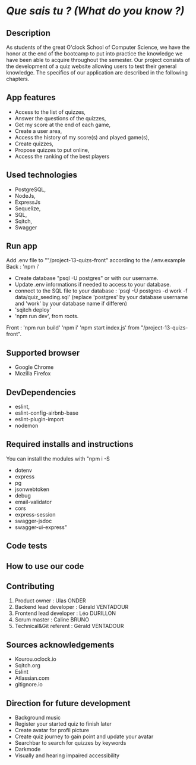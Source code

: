 # ***Que sais tu ? (What do you know ?)***

## Description

As students of the great O'clock School of Computer Science, we have the honor at the end of the bootcamp to put into practice the knowledge we have been able to acquire throughout the semester. Our project consists of the development of a quiz website allowing users to test their general knowledge. The specifics of our application are described in the following chapters.

## App features

* Access to the list of quizzes,
* Answer the questions of the quizzes,
* Get my score at the end of each game,
* Create a user area,
* Access the history of my score(s) and played game(s),
* Create quizzes,
* Propose quizzes to put online,
* Access the ranking of the best players

## Used technologies

* PostgreSQL,
* NodeJs,
* ExpressJs
* Sequelize,
* SQL,
* Sqitch,
* Swagger


## Run app

Add .env file to ""/project-13-quizs-front" according to the /.env.example
  Back :
  'npm i'
  - Create database "psql -U postgres" or with our username.
  - Update .env informations if needed to access to your database.
  - connect to the SQL file to your database : 'psql -U postgres -d work -f data/quiz_seeding.sql' (replace 'postgres' by your database username and 'work' by your database name if differen)
  - 'sqitch deploy'
  - 'npm run dev', from roots.
 
  Front : 
  'npm run build'
  'npm i'
  'npm start index.js' from "/project-13-quizs-front".


## Supported browser

* Google Chrome
* Mozilla Firefox

## DevDependencies

* eslint,
* eslint-config-airbnb-base
* eslint-plugin-import
* nodemon

## Required installs and instructions

You can install the modules with "npm i -S

* dotenv
* express
* pg
* jsonwebtoken
* debug
* email-validator
* cors
* express-session
* swagger-jsdoc
* swagger-ui-express"

## Code tests

## How to use our code

## Contributing

1. Product owner : Ulas ONDER
2. Backend lead developer : Gérald VENTADOUR
3. Frontend lead developer : Léo DURILLON
4. Scrum master : Caline BRUNO
5. Technical&Git referent : Gérald VENTADOUR

## Sources acknowledgements

* Kourou.oclock.io
* Sqitch.org
* Eslint
* Atlassian.com
* gitignore.io

## Direction for future development

* Background music
* Register your started quiz to finish later
* Create avatar for profil picture
* Create quiz journey to gain point and update your avatar
* Searchbar to search for quizzes by keywords
* Darkmode
* Visually and hearing impaired accessibility
  
